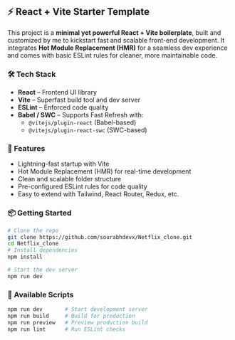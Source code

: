 ## ⚡ React + Vite Starter Template

This project is a **minimal yet powerful React + Vite boilerplate**, built and customized by me to kickstart fast and scalable front-end development. It integrates **Hot Module Replacement (HMR)** for a seamless dev experience and comes with basic ESLint rules for cleaner, more maintainable code.

### 🛠️ Tech Stack
- **React** – Frontend UI library
- **Vite** – Superfast build tool and dev server
- **ESLint** – Enforced code quality
- **Babel / SWC** – Supports Fast Refresh with:
  - `@vitejs/plugin-react` (Babel-based)
  - `@vitejs/plugin-react-swc` (SWC-based)

### 🚀 Features
- Lightning-fast startup with Vite
- Hot Module Replacement (HMR) for real-time development
- Clean and scalable folder structure
- Pre-configured ESLint rules for code quality
- Easy to extend with Tailwind, React Router, Redux, etc.

### 📦 Getting Started

```bash
# Clone the repo
git clone https://github.com/sourabhdevx/Netflix_clone.git
cd Netflix_clone
# Install dependencies
npm install

# Start the dev server
npm run dev
```

### 🧪 Available Scripts

```bash
npm run dev       # Start development server
npm run build     # Build for production
npm run preview   # Preview production build
npm run lint      # Run ESLint checks
```
